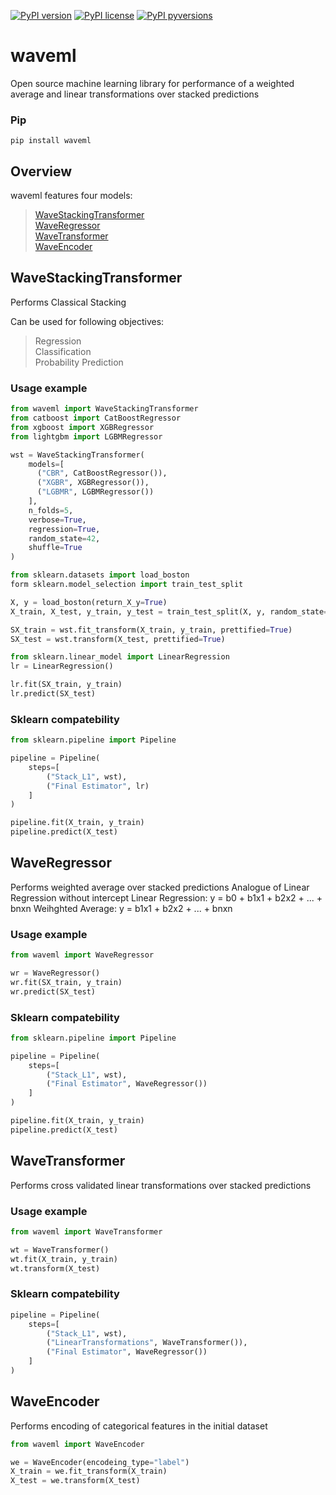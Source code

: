 [![PyPI version](https://img.shields.io/pypi/v/waveml.svg?colorB=4cc61e)](https://pypi.org/project/waveml/) 
[![PyPI license](https://img.shields.io/pypi/l/waveml.svg)](https://github.com/leffff/waveml/blob/main/LICENSE)
[![PyPI pyversions](https://img.shields.io/pypi/pyversions/waveml.svg)](https://pypi.python.org/pypi/waveml/)

# waveml
Open source machine learning library for performance of a weighted average  and linear transformations over stacked predictions

### Pip
```
pip install waveml
```

## Overview

waveml features four models: </br>
> [WaveStackingTransformer](https://github.com/leffff/waveml#WaveStackingTransformer)</br>
> [WaveRegressor](https://github.com/leffff/waveml#WaveRegressor)</br>
> [WaveTransformer](https://github.com/leffff/waveml#WaveTransformer)</br>
> [WaveEncoder](https://github.com/leffff/waveml#WaveEncoder)</br>


## WaveStackingTransformer
Performs Classical Stacking

Can be used for following objectives:</br>
> Regression</br>
> Classification</br>
> Probability Prediction</br>

### Usage example

```python
from waveml import WaveStackingTransformer
from catboost import CatBoostRegressor
from xgboost import XGBRegressor
from lightgbm import LGBMRegressor

wst = WaveStackingTransformer(
    models=[
      ("CBR", CatBoostRegressor()),
      ("XGBR", XGBRegressor()),
      ("LGBMR", LGBMRegressor())
    ],
    n_folds=5,
    verbose=True,
    regression=True,
    random_state=42,
    shuffle=True
)

from sklearn.datasets import load_boston
form sklearn.model_selection import train_test_split

X, y = load_boston(return_X_y=True)
X_train, X_test, y_train, y_test = train_test_split(X, y, random_state=42, shuffle=True)

SX_train = wst.fit_transform(X_train, y_train, prettified=True)
SX_test = wst.transform(X_test, prettified=True)

from sklearn.linear_model import LinearRegression
lr = LinearRegression()

lr.fit(SX_train, y_train)
lr.predict(SX_test)
```

### Sklearn compatebility

```python
from sklearn.pipeline import Pipeline

pipeline = Pipeline(
    steps=[
        ("Stack_L1", wst),
        ("Final Estimator", lr)
    ]
)

pipeline.fit(X_train, y_train)
pipeline.predict(X_test)
```

## WaveRegressor
Performs weighted average over stacked predictions
Analogue of Linear Regression without intercept
Linear Regression: y = b0 + b1x1 + b2x2 + ... + bnxn
Weihghted Average: y = b1x1 + b2x2 + ... + bnxn

### Usage example

```python
from waveml import WaveRegressor

wr = WaveRegressor()
wr.fit(SX_train, y_train)
wr.predict(SX_test)
```

### Sklearn compatebility

```python
from sklearn.pipeline import Pipeline

pipeline = Pipeline(
    steps=[
        ("Stack_L1", wst),
        ("Final Estimator", WaveRegressor())
    ]
)

pipeline.fit(X_train, y_train)
pipeline.predict(X_test)
```

## WaveTransformer
Performs cross validated linear transformations over stacked predictions

### Usage example

```python
from waveml import WaveTransformer

wt = WaveTransformer()
wt.fit(X_train, y_train)
wt.transform(X_test)
```

### Sklearn compatebility

```python
pipeline = Pipeline(
    steps=[
        ("Stack_L1", wst),
        ("LinearTransformations", WaveTransformer()),
        ("Final Estimator", WaveRegressor())
    ]
)
```
## WaveEncoder
Performs encoding of categorical features in the initial dataset

```python
from waveml import WaveEncoder

we = WaveEncoder(encodeing_type="label")
X_train = we.fit_transform(X_train)
X_test = we.transform(X_test)
```
